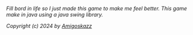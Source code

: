 _Fill bord in life so I just made this game to make me feel better. This game make in java using a java swing library._


_Copyright (c) 2024 by [Amigoskazz](https://amigoskazz.me/)_
